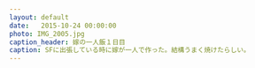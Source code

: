 ```yaml
---
layout: default
date:   2015-10-24 00:00:00
photo: IMG_2005.jpg
caption_header: 嫁の一人飯１日目
caption: SFに出張している時に嫁が一人で作った。結構うまく焼けたらしい。
---
```

